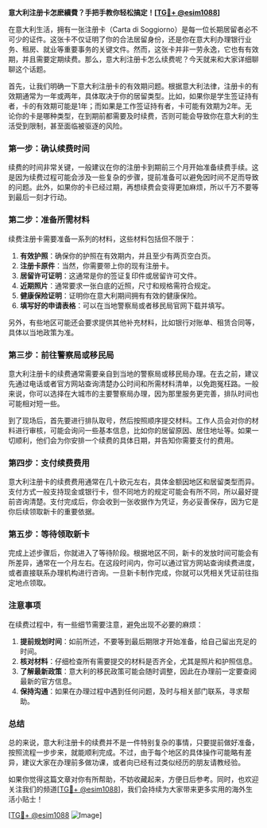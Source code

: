 **意大利注册卡怎麽續費？手把手教你轻松搞定！[[TG💪+ @esim1088](https://t.me/s/esim1088)]**

在意大利生活，拥有一张注册卡（Carta di Soggiorno）是每一位长期居留者必不可少的证件。这张卡不仅证明了你的合法居留身份，还是你在意大利办理银行业务、租房、就业等重要事务的关键文件。然而，这张卡并非一劳永逸，它也有有效期，并且需要定期续费。那么，意大利注册卡怎么续费呢？今天就来和大家详细聊聊这个话题。

首先，让我们明确一下意大利注册卡的有效期问题。根据意大利法律，注册卡的有效期通常为一年或两年，具体取决于你的居留类型。比如，如果你是学生签证持有者，卡的有效期可能是1年；而如果是工作签证持有者，卡可能有效期为2年。无论你的卡是哪种类型，在到期前都需要及时续费，否则可能会导致你在意大利的生活受到限制，甚至面临被驱逐的风险。

### 第一步：确认续费时间

续费的时间非常关键，一般建议在你的注册卡到期前三个月开始准备续费手续。这是因为续费过程可能会涉及一些复杂的步骤，提前准备可以避免因时间不足而导致的问题。此外，如果你的卡已经过期，再想续费会变得更加麻烦，所以千万不要等到最后一刻才行动。

### 第二步：准备所需材料

续费注册卡需要准备一系列的材料，这些材料包括但不限于：

1. **有效护照**：确保你的护照在有效期内，并且至少有两页空白页。
2. **注册卡原件**：当然，你需要带上你的现有注册卡。
3. **居留许可证明**：这通常是你的签证复印件或居留许可文件。
4. **近期照片**：通常要求一张白底的近照，尺寸和规格需符合规定。
5. **健康保险证明**：证明你在意大利期间拥有有效的健康保险。
6. **填写好的申请表格**：可以在当地警察局或者移民局官网下载并填写。

另外，有些地区可能还会要求提供其他补充材料，比如银行对账单、租赁合同等，具体以当地政策为准。

### 第三步：前往警察局或移民局

意大利注册卡的续费通常需要亲自到当地的警察局或移民局办理。在去之前，建议先通过电话或者官方网站查询清楚办公时间和所需材料清单，以免跑冤枉路。一般来说，你可以选择在大城市的主要警察局办理，因为那里服务更完善，排队时间也可能相对短一些。

到了现场后，首先要进行排队取号，然后按照顺序提交材料。工作人员会对你的材料进行审核，可能会询问一些基本信息，比如你的居留原因、居住地址等。如果一切顺利，他们会为你安排一个续费的具体日期，并告知你需要支付的费用。

### 第四步：支付续费费用

意大利注册卡的续费费用通常在几十欧元左右，具体金额因地区和居留类型而异。支付方式一般支持现金或银行卡，但不同地方的规定可能会有所不同，所以最好提前咨询清楚。支付完成后，你会收到一张收据作为凭证，务必妥善保存，因为它是你后续领取新卡的重要依据。

### 第五步：等待领取新卡

完成上述步骤后，你就进入了等待阶段。根据地区不同，新卡的发放时间可能会有所差异，通常在一个月左右。在这段时间内，你可以通过官方网站查询续费进度，或者直接联系办理机构进行咨询。一旦新卡制作完成，你就可以凭相关凭证前往指定地点领取。

### 注意事项

在续费过程中，有一些细节需要注意，避免出现不必要的麻烦：

1. **提前规划时间**：如前所述，不要等到最后期限才开始准备，给自己留出充足的时间。
2. **核对材料**：仔细检查所有需要提交的材料是否齐全，尤其是照片和护照信息。
3. **了解最新政策**：意大利的移民政策可能会随时调整，因此在办理前一定要查阅最新的官方信息。
4. **保持沟通**：如果在办理过程中遇到任何问题，及时与相关部门联系，寻求帮助。

### 总结

总的来说，意大利注册卡的续费并不是一件特别复杂的事情，只要提前做好准备，按照流程一步步来，就能顺利完成。不过，由于每个地区的具体操作可能略有差异，建议大家在办理前多做功课，或者向已经有过类似经历的朋友请教经验。

如果你觉得这篇文章对你有所帮助，不妨收藏起来，方便日后参考。同时，也欢迎关注我们的频道[[TG💪+ @esim1088](https://t.me/s/esim1088)]，我们会持续为大家带来更多实用的海外生活小贴士！

[[TG💪+ @esim1088](https://t.me/s/esim1088) ![Image](https://i.postimg.cc/4NQfJmqS/Snipaste-2025-05-13-00-14-12.png)]